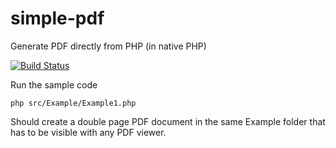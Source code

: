 # simple-pdf

Generate PDF directly from PHP (in native PHP)

[![Build Status](https://travis-ci.org/PHPfriends/simple-pdf.svg?branch=master)](https://travis-ci.org/PHPfriends/simple-pdf)

Run the sample code

```
php src/Example/Example1.php
```

Should create a double page PDF document in the same Example folder that has to be visible with any PDF viewer.


